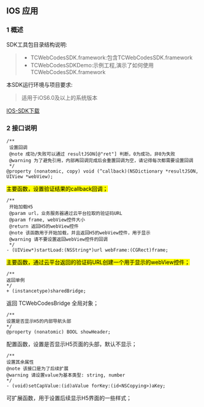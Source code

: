 ## IOS 应用
### 1 概述
SDK工具包目录结构说明:
> * TCWebCodesSDK.framework:包含TCWebCodesSDK.framework
> * TCWebCodesSDKDemo:示例工程,演示了如何使用TCWebCodesSDK.framework

本SDK运行环境与项目要求:
> 适用于iOS6.0及以上的系统版本
> 
[IOS-SDK下载](https://mc.qcloudimg.com/static/archive/e712602cb7317ed4642b2d785caf2f60/iOS_SDK_Demo_20170816.zip)

### 2 接口说明
```
/**
 设置回调
 @note 成功/失败可以通过 resultJSON[@"ret"] 判断，0为成功，非0为失败
 @warning 为了避免引用，内部再回调完成后会重置回调为空，请记得每次都需要设置回调
 */
@property (nonatomic, copy) void (^callback)(NSDictionary *resultJSON, UIView *webView);
```
<mark>主要函数，设置验证结果的callback回调；<mark>

```
/**
 开始加载H5
 @param url，业务服务器通过云平台拉取的验证码URL
 @param frame, webView控件大小
 @return 返回H5的webView控件
 @note 该函数用于开始加载，并且返回H5的webView控件，用于显示
 @warning 请不要设置返回webView控件的回调
 */
- (UIView*)startLoad:(NSString*)url webFrame:(CGRect)frame;
```
<mark>主要函数，通过云平台返回的验证码URL创建一个用于显示的webView控件；<mark>

```
/**
返回单例
*/
+ (instancetype)sharedBridge;  
```
返回 TCWebCodesBridge 全局对象；
  
```
/**
设置是否显示H5的内部导航头部
*/
@property (nonatomic) BOOL showHeader;
```
配置函数，设置是否显示H5页面的头部，默认不显示；
  
```
/**
设置其余属性
@note 该接口是为了后续扩展
@warning 请设置value为基本类型: string, number
*/
- (void)setCapValue:(id)aValue forKey:(id<NSCopying>)aKey;  
```
可扩展函数，用于设置后续显示H5界面的一些样式；

